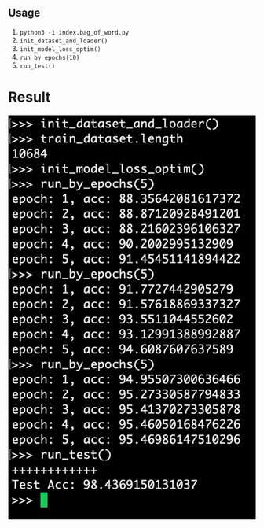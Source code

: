 
## Usage
1. `python3 -i index.bag_of_word.py`
2. `init_dataset_and_loader()`
3. `init_model_loss_optim()`
4. `run_by_epochs(10)`
5. `run_test()`


# Result
![](result.png)
